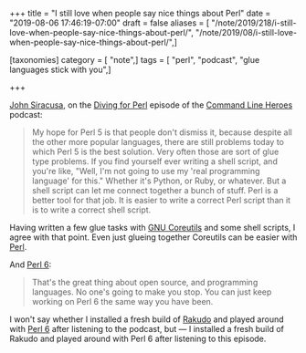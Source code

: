 +++
title = "I still love when people say nice things about Perl"
date = "2019-08-06 17:46:19-07:00"
draft = false
aliases = [ "/note/2019/218/i-still-love-when-people-say-nice-things-about-perl/", "/note/2019/08/i-still-love-when-people-say-nice-things-about-perl/",]

[taxonomies]
category = [ "note",]
tags = [ "perl", "podcast", "glue languages stick with you",]

+++

[John Siracusa][], on the [Diving for Perl][] episode of the [Command Line
Heroes][] podcast:

[John Siracusa]: https://hypercritical.co/
[Diving for Perl]: https://www.redhat.com/en/command-line-heroes/season-3/diving-for-perl
[Command Line Heroes]: https://www.redhat.com/en/command-line-heroes

> My hope for Perl 5 is that people don't dismiss it, because despite all the
> other more popular languages, there are still problems today to which Perl 5 is
> the best solution. Very often those are sort of glue type problems. If you find
> yourself ever writing a shell script, and you're like, "Well, I'm not going to
> use my 'real programming language' for this." Whether it's Python, or Ruby, or
> whatever. But a shell script can let me connect together a bunch of stuff. Perl
> is a better tool for that job. It is easier to write a correct Perl script than
> it is to write a correct shell script.

Having written a few glue tasks with [GNU Coreutils][] and some shell scripts,
I agree with that point. Even just glueing together Coreutils can be easier
with [Perl][].

[Perl]: https://perl.org

[GNU Coreutils]: https://www.gnu.org/software/coreutils/coreutils.html

And [Perl 6][]:

> That's the great thing about open source, and programming languages. No one's
> going to make you stop. You can just keep working on Perl 6 the same way you
> have been.


I won't say whether I installed a fresh build of [Rakudo][] and played
around with [Perl 6][] after listening to the podcast, but — I installed a fresh
build of Rakudo and played around with Perl 6 after listening to this episode.

[Rakudo]: https://rakudo.org
[Perl 6]: https://perl6.org